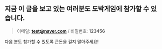 ## 지금 이 글을 보고 있는 여러분도 도박게임에 참가할 수 있습니다.

> 이메일: <b>test@naver.com</b> /  비밀번호: <b>123456</b>


다음 분도 참가할 수 있도록 큰돈을 걸지 말아주세요!
